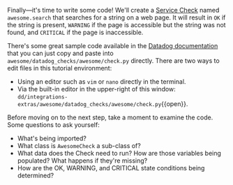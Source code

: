 Finally—it's time to write some code! We'll create a [Service Check](https://docs.datadoghq.com/developers/service_checks/#overview) named `awesome.search` that searches for a string on a web page. It will result in `OK` if the string is present, `WARNING` if the page is accessible but the string was not found, and `CRITICAL` if the page is inaccessible.

There's some great sample code available in the [Datadog documentation](https://docs.datadoghq.com/developers/integrations/new_check_howto/#implement-check-logic) that you can just copy and paste into `awesome/datadog_checks/awesome/check.py` directly. There are two ways to edit files in this tutorial environment:
- Using an editor such as `vim` or `nano` directly in the terminal.
- Via the built-in editor in the upper-right of this window: `dd/integrations-extras/awesome/datadog_checks/awesome/check.py`{{open}}.

Before moving on to the next step, take a moment to examine the code. Some questions to ask yourself:
- What's being imported?
- What class is `AwesomeCheck` a sub-class of?
- What data does the Check need to run? How are those variables being populated? What happens if they're missing?
- How are the OK, WARNING, and CRITICAL state conditions being determined?
